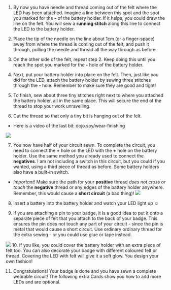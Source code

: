 1. By now you have needle and thread coming out of the felt where the LED has been attached. Imagine a line between this spot and the spot you marked for the **-** of the battery holder. If it helps, you could draw the line on the felt. You will sew a **running stitch** along this line to connect the LED to the battery holder. 

2. Place the tip of the needle on the line about 1cm (or a finger-space) away from where the thread is coming out of the felt, and push it through, pulling the needle and thread all the way through as before.

3. On the other side of the felt, repeat step 2. Keep doing this until you reach the spot you marked for the **-** hole of the battery holder.

4. Next, put your battery holder into place on the felt. Then, just like you did for the LED, attach the battery holder by sewing three stitches through the **-** hole. Remember to make sure they are good and tight!

5. To finish, sew about three tiny stitches right next to where you attached the battery holder, all in the same place. This will secure the end of the thread to stop your work unravelling.

6. Cut the thread so that only a tiny bit is hanging out of the felt. 
 * Here is a video of the last bit: dojo.soy/wear-finishing 

 ![](/assets/tiny_stitches_triple_80_650.png)

7. You now have half of your circuit sewn. To complete the circuit, you need to connect the **+** hole on the LED with the **+** hole on the battery holder. Use the same method you already used to connect the **negatives**. I am not including a switch in this circuit, but you could if you wanted, using a third piece of thread as before. Some battery holders also have a built-in switch.
 * *Important!* Make sure the path for your **positive** thread *does not cross or touch* the **negative** thread or any edges of the battery holder anywhere. Remember, this would cause a **short circuit** (a bad thing)!
![](/assets/sewing_complete_double_100_650.png)
 
8. Insert a battery into the battery holder and watch your LED light up ☺︎

9. If you are attaching a pin to your badge, it is a good idea to put it onto a separate piece of felt that you attach to the back of your badge. This ensures the pin does not touch any part of your circuit - since the pin is metal that would cause a short circuit. Use ordinary ordinary thread for the extra sewing - or you could use glue or tape instead. 

 ![](/assets/badge_back_150_118_650.png) 
10. If you like, you could cover the battery holder with an extra piece of felt too. You can also decorate your badge with different coloured felt or thread. Covering the LED with felt will give it a soft glow. You design your own fashion!

11. Congratulations! Your badge is done and you have sewn a complete wearable circuit! The following extra Cards show you how to add more LEDs and are optional.